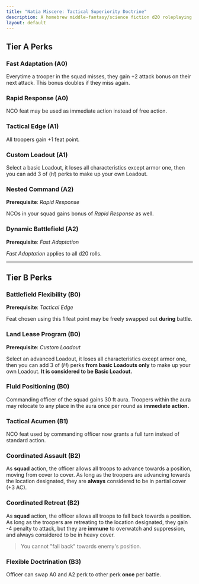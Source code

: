```yaml
---
title: "Natia Miscere: Tactical Superiority Doctrine"
description: A homebrew middle-fantasy/science fiction d20 roleplaying game system based on Pathfinder
layout: default
---
```


## Tier A Perks

### Fast Adaptation (A0)

Everytime a trooper in the squad misses, they gain +2 attack bonus on their next attack. This bonus doubles if they miss again.

### Rapid Response (A0)

NCO feat may be used as immediate action instead of free action.

### Tactical Edge (A1)

All troopers gain +1 feat point.

### Custom Loadout (A1)

Select a basic Loadout, it loses all characteristics except armor one, then you can add 3 of (*H*) perks to make up your own Loadout.

### Nested Command (A2)

**Prerequisite**: *Rapid Response*

NCOs in your squad gains bonus of *Rapid Response* as well.

### Dynamic Battlefield (A2)

**Prerequisite**: *Fast Adaptation*

*Fast Adaptation* applies to all d20 rolls.

---

## Tier B Perks

### Battlefield Flexibility (B0)

**Prerequisite**: *Tactical Edge*

Feat chosen using this 1 feat point may be freely swapped out **during** battle.

### Land Lease Program (B0)

**Prerequisite**: *Custom Loadout*

Select an advanced Loadout, it loses all characteristics except armor one, then you can add 3 of (*H*) perks **from basic Loadouts only** to make up your own Loadout. **It is considered to be Basic Loadout.**

### Fluid Positioning (B0)

Commanding officer of the squad gains 30 ft aura. Troopers within the aura may relocate to any place in the aura once per round as **immediate action.**

### Tactical Acumen (B1)

NCO feat used by commanding officer now grants a full turn instead of standard action.

### Coordinated Assault (B2)

As **squad** action, the officer allows all troops to advance towards a position, moving from cover to cover. As long as the troopers are advancing towards the location designated, they are **always** considered to be in partial cover (+3 AC).

### Coordinated Retreat (B2)

As **squad** action, the officer allows all troops to fall back towards a position. As long as the troopers are retreating to the location designated, they gain -4 penalty to attack, but they are **immune** to overwatch and suppression, and always considered to be in heavy cover.

> You cannot "fall back" towards enemy's position.

### Flexible Doctrination (B3)

Officer can swap A0 and A2 perk to other perk **once** per battle.
